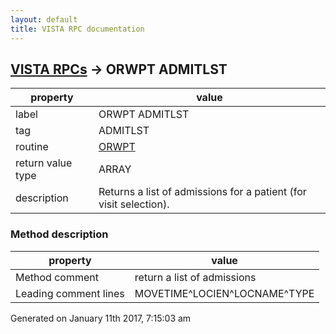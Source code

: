 ```yaml
---
layout: default
title: VISTA RPC documentation
---
```




## [VISTA RPCs](TableOfContent.md) &#8594; ORWPT ADMITLST 

 property | value 
--- | --- 
 label | ORWPT ADMITLST
 tag | ADMITLST
 routine | [ORWPT](http://code.osehra.org/dox/Routine_ORWPT_source.html)
 return value type | ARRAY
 description | Returns a list of admissions for a patient (for visit selection).


### Method description

 property | value 
--- | --- 
 Method comment | return a list of admissions
 Leading comment lines | MOVETIME^LOCIEN^LOCNAME^TYPE




 Generated on January 11th 2017, 7:15:03 am